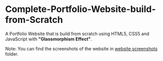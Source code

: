 # Complete-Portfolio-Website-build-from-Scratch

A Portfolio Website that is build from scratch using HTML5, CSS5 and JavaScript with **"Glassmorphism Effect"**.

Note: You can find the screenshots of the website in [website screenshots](/Portfolio/website%20screenshots) folder.
